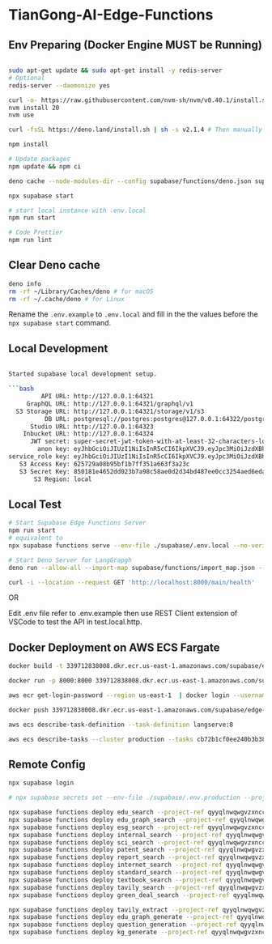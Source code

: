 # TianGong-AI-Edge-Functions

## Env Preparing (Docker Engine MUST be Running)

```bash

sudo apt-get update && sudo apt-get install -y redis-server
# Optional
redis-server --daemonize yes

curl -o- https://raw.githubusercontent.com/nvm-sh/nvm/v0.40.1/install.sh | bash
nvm install 20
nvm use

curl -fsSL https://deno.land/install.sh | sh -s v2.1.4 # Then manually add the deno directory to your $HOME/.zshrc (or similar)

npm install

# Update packages
npm update && npm ci

deno cache --node-modules-dir --config supabase/functions/deno.json supabase/functions/**/index.ts

npx supabase start

# start local instance with .env.local
npm run start

# Code Prettier
npm run lint

```

## Clear Deno cache

```bash
deno info
rm -rf ~/Library/Caches/deno # for macOS
rm -rf ~/.cache/deno # for Linux
```

Rename the `.env.example` to `.env.local` and fill in the the values before the `npx supabase start` command.

## Local Development

````bash

Started supabase local development setup.

```bash
         API URL: http://127.0.0.1:64321
     GraphQL URL: http://127.0.0.1:64321/graphql/v1
  S3 Storage URL: http://127.0.0.1:64321/storage/v1/s3
          DB URL: postgresql://postgres:postgres@127.0.0.1:64322/postgres
      Studio URL: http://127.0.0.1:64323
    Inbucket URL: http://127.0.0.1:64324
      JWT secret: super-secret-jwt-token-with-at-least-32-characters-long
        anon key: eyJhbGciOiJIUzI1NiIsInR5cCI6IkpXVCJ9.eyJpc3MiOiJzdXBhYmFzZS1kZW1vIiwicm9sZSI6ImFub24iLCJleHAiOjE5ODM4MTI5OTZ9.CRXP1A7WOeoJeXxjNni43kdQwgnWNReilDMblYTn_I0
service_role key: eyJhbGciOiJIUzI1NiIsInR5cCI6IkpXVCJ9.eyJpc3MiOiJzdXBhYmFzZS1kZW1vIiwicm9sZSI6InNlcnZpY2Vfcm9sZSIsImV4cCI6MTk4MzgxMjk5Nn0.EGIM96RAZx35lJzdJsyH-qQwv8Hdp7fsn3W0YpN81IU
   S3 Access Key: 625729a08b95bf1b7ff351a663f3a23c
   S3 Secret Key: 850181e4652dd023b7a98c58ae0d2d34bd487ee0cc3254aed6eda37307425907
       S3 Region: local
````

## Local Test

```bash
# Start Supabase Edge Functions Server
npm run start
# equivalent to
npx supabase functions serve --env-file ./supabase/.env.local --no-verify-jwt

# Start Deno Server for LangGrapgh
deno run --allow-all --import-map supabase/functions/import_map.json --env --watch supabase/functions/main/index.ts

curl -i --location --request GET 'http://localhost:8000/main/health'
```

OR

Edit .env file refer to .env.example then use REST Client extension of VSCode to test the API in test.local.http.

## Docker Deployment on AWS ECS Fargate

```bash
docker build -t 339712838008.dkr.ecr.us-east-1.amazonaws.com/supabase/edge-runtime:v20240715 .

docker run -p 8000:8000 339712838008.dkr.ecr.us-east-1.amazonaws.com/supabase/edge-runtime:v20240715

aws ecr get-login-password --region us-east-1  | docker login --username AWS --password-stdin 339712838008.dkr.ecr.us-east-1.amazonaws.com

docker push 339712838008.dkr.ecr.us-east-1.amazonaws.com/supabase/edge-runtime:v20240715

aws ecs describe-task-definition --task-definition langserve:8

aws ecs describe-tasks --cluster production --tasks cb72b1cf0ee240b3b3820f3e9431cb7c

```

## Remote Config

```bash
npx supabase login

# npx supabase secrets set --env-file ./supabase/.env.production --project-ref qyyqlnwqwgvzxnccnbgm

npx supabase functions deploy edu_search --project-ref qyyqlnwqwgvzxnccnbgm --no-verify-jwt
npx supabase functions deploy edu_graph_search --project-ref qyyqlnwqwgvzxnccnbgm --no-verify-jwt
npx supabase functions deploy esg_search --project-ref qyyqlnwqwgvzxnccnbgm --no-verify-jwt
npx supabase functions deploy internal_search --project-ref qyyqlnwqwgvzxnccnbgm --no-verify-jwt
npx supabase functions deploy sci_search --project-ref qyyqlnwqwgvzxnccnbgm --no-verify-jwt
npx supabase functions deploy patent_search --project-ref qyyqlnwqwgvzxnccnbgm --no-verify-jwt
npx supabase functions deploy report_search --project-ref qyyqlnwqwgvzxnccnbgm --no-verify-jwt
npx supabase functions deploy internet_search --project-ref qyyqlnwqwgvzxnccnbgm --no-verify-jwt
npx supabase functions deploy standard_search --project-ref qyyqlnwqwgvzxnccnbgm --no-verify-jwt
npx supabase functions deploy textbook_search --project-ref qyyqlnwqwgvzxnccnbgm --no-verify-jwt
npx supabase functions deploy tavily_search --project-ref qyyqlnwqwgvzxnccnbgm --no-verify-jwt
npx supabase functions deploy green_deal_search --project-ref qyyqlnwqwgvzxnccnbgm --no-verify-jwt

npx supabase functions deploy tavily_extract --project-ref qyyqlnwqwgvzxnccnbgm --no-verify-jwt
npx supabase functions deploy edu_graph_generate --project-ref qyyqlnwqwgvzxnccnbgm --no-verify-jwt
npx supabase functions deploy question_generation --project-ref qyyqlnwqwgvzxnccnbgm --no-verify-jwt
npx supabase functions deploy kg_generate --project-ref qyyqlnwqwgvzxnccnbgm --no-verify-jwt
```
